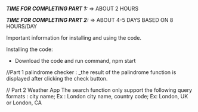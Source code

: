 **_TIME FOR COMPLETING PART 1:_**
=> ABOUT 2 HOURS

**_TIME FOR COMPLETING PART 2:_**
=> ABOUT 4-5 DAYS BASED ON 8 HOURS/DAY

Important information for installing and using the code.

Installing the code:

- Download the code and run command, npm start

//Part 1 palindrome checker :
\_the result of the palindrome function is displayed after clicking the check button.

// Part 2 Weather App
The search function only support the following query formats :
city name; Ex : London
city name, country code; Ex: London, UK or London, CA
